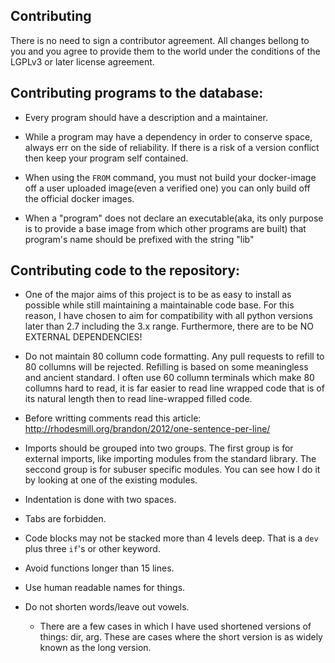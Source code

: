 Contributing
------------

There is no need to sign a contributor agreement.  All changes bellong to you and you agree to provide them to the world under the conditions of the LGPLv3 or later license agreement.

Contributing programs to the database:
--------------------------------------

 * Every program should have a description and a maintainer.

 * While a program may have a dependency in order to conserve space, always err on the side of reliability.  If there is a risk of a version conflict then keep your program self contained.

 * When using the `FROM` command, you must not build your docker-image off a user uploaded image(even a verified one) you can only build off the official docker images.

 * When a "program" does not declare an executable(aka, its only purpose is to provide a base image from which other programs are built) that program's name should be prefixed with the string "lib"

Contributing code to the repository:
------------------------------------

 * One of the major aims of this project is to be as easy to install as possible while still maintaining a maintainable code base.  For this reason, I have chosen to aim for compatibility with all python versions later than 2.7 including the 3.x range.  Furthermore, there are to be NO EXTERNAL DEPENDENCIES!

 * Do not maintain 80 collumn code formatting.  Any pull requests to refill to 80 collumns will be rejected.  Refilling is based on some meaningless and ancient standard.  I often use 60 collumn terminals which make 80 collumns hard to read, it is far easier to read line wrapped code that is of its natural length then to read line-wrapped filled code.

 * Before writting comments read this article: http://rhodesmill.org/brandon/2012/one-sentence-per-line/

 * Imports should be grouped into two groups.  The first group is for external imports, like importing modules from the standard library.  The seccond group is for subuser specific modules.  You can see how I do it by looking at one of the existing modules.

 * Indentation is done with two spaces.

 * Tabs are forbidden.

 * Code blocks may not be stacked more than 4 levels deep.  That is a `dev` plus three `if`'s or other keyword.

 * Avoid functions longer than 15 lines.

 * Use human readable names for things.

 * Do not shorten words/leave out vowels.

   + There are a few cases in which I have used shortened versions of things: dir, arg.  These are cases where the short version is as widely known as the long version.
